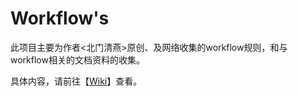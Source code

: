 # Workflow's
  此项目主要为作者<北门清燕>原创、及网络收集的workflow规则，和与workflow相关的文档资料的收集。
  
  具体内容，请前往【[Wiki](https://github.com/bmqy/workflow/wiki)】查看。

